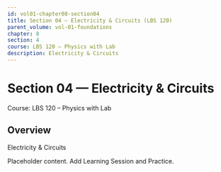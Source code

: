```yaml
---
id: vol01-chapter08-section04
title: Section 04 — Electricity & Circuits (LBS 120)
parent_volume: vol-01-foundations
chapter: 8
section: 4
course: LBS 120 – Physics with Lab
description: Electricity & Circuits
---
```



# Section 04 — Electricity & Circuits
Course: LBS 120 – Physics with Lab

## Overview
Electricity & Circuits


Placeholder content. Add Learning Session and Practice.
